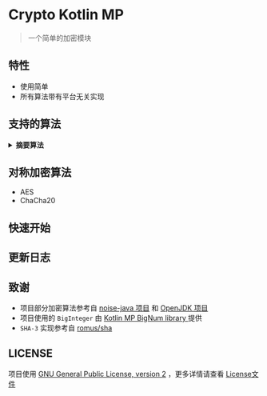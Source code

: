 # Crypto Kotlin MP

> 一个简单的加密模块

## 特性

- 使用简单
- 所有算法带有平台无关实现

## 支持的算法

<details>
  <summary><b>摘要算法</b></summary>

- MD5
- SHA-1
- SHA-2
  - SHA-224
  - SHA-256
  - SHA-384
  - SHA-512
  - SHA-512/224
  - SHA-512/256
- SHA-3
  - KECCAK-224
  - KECCAK-256
  - KECCAK-384
  - KECCAK-512
  - SHA3-224
  - SHA3-256
  - SHA3-384
  - SHA3-512
  - SHAKE-128
  - SHAKE-256
- Blake
- Blake2
- Blake3
- SM3

</details>

## 对称加密算法

- AES
- ChaCha20

## 快速开始

## 更新日志

## 致谢

- 项目部分加密算法参考自 [noise-java 项目](https://github.com/rweather/noise-java)
  和 [OpenJDK 项目](https://github.com/openjdk/jdk/tree/master/src/java.base/share/classes/sun/security)
- 项目使用的 `BigInteger` 由 [Kotlin MP BigNum library
  ](https://github.com/ionspin/kotlin-multiplatform-bignum) 提供
- `SHA-3` 实现参考自 [romus/sha](https://github.com/romus/sha)

## LICENSE

项目使用 [GNU General Public License, version 2](https://www.gnu.org/licenses/old-licenses/gpl-2.0.html)
，更多详情请查看 [License文件](./LICENSE)
